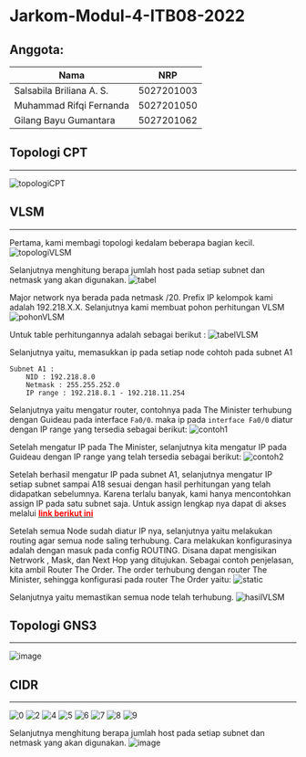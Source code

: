 # Jarkom-Modul-4-ITB08-2022

## Anggota:
| Nama                      | NRP        |
|---------------------------|------------|
| Salsabila Briliana A. S.  | 5027201003 |
| Muhammad Rifqi Fernanda   | 5027201050 |
| Gilang Bayu Gumantara     | 5027201062 | 


## Topologi CPT
---
![topologiCPT](image/topologiCPT.png)

## VLSM
---
Pertama, kami membagi topologi kedalam beberapa bagian kecil.
![topologiVLSM](image/topologiVLSM.png)

Selanjutnya menghitung berapa jumlah host pada setiap subnet dan netmask yang akan digunakan.
![tabel](image/tabel.png)


Major network nya berada pada netmask /20. Prefix IP kelompok kami adalah 192.218.X.X. Selanjutnya kami membuat pohon perhitungan VLSM
![pohonVLSM](image/pohonVLSM.png)

Untuk table perhitungannya adalah sebagai berikut :
![tabelVLSM](image/tabelVLSM.png)

Selanjutnya yaitu, memasukkan ip pada setiap node cohtoh pada subnet A1

```
Subnet A1 : 
    NID : 192.218.8.0
    Netmask : 255.255.252.0
    IP range : 192.218.8.1 - 192.218.11.254
```

Selanjutnya yaitu mengatur router, contohnya pada The Minister terhubung dengan Guideau pada interface `Fa0/0`. maka ip pada `interface Fa0/0` diatur dengan IP range yang tersedia sebagai berikut:
![contoh1](image/contoh1.png)

Setelah mengatur IP pada The Minister, selanjutnya kita mengatur IP pada Guideau dengan IP range yang telah tersedia sebagai berikut:
![contoh2](image/contoh2.png)

Setelah berhasil mengatur IP pada subnet A1, selanjutnya mengatur IP setiap subnet sampai A18 sesuai dengan hasil perhitungan yang telah didapatkan sebelumnya. Karena terlalu banyak, kami hanya mencontohkan assign IP pada satu subnet saja. Untuk assign lengkap nya dapat di akses melalui <a href="https://github.com/SalsabilaB/Jarkom-Modul-4-ITB08-2022/blob/main/modul4.pkt"><b style="color:red">link berikut ini</b></a> 

Setelah semua Node sudah diatur IP nya, selanjutnya yaitu melakukan routing agar semua node saling terhubung. Cara melakukan konfigurasinya adalah dengan masuk pada config ROUTING. Disana dapat mengisikan Netrwork , Mask, dan Next Hop yang ditujukan. Sebagai contoh penjelasan, kita ambil Router The Order. The order terhubung dengan router The Minister, sehingga konfigurasi pada router The Order yaitu:
![static](image/static.png)

Selanjutnya yaitu memastikan semua node telah terhubung.
![hasilVLSM](image/hasil.png)

## Topologi GNS3
---
![image](https://user-images.githubusercontent.com/90242686/204094486-506c673f-b6ad-41eb-8db9-b9753b9c49ab.png)

## CIDR
---
![0](https://user-images.githubusercontent.com/90242686/204094940-69bec155-d3a8-4be2-811d-b96f3a96ad54.png)
![2](https://user-images.githubusercontent.com/90242686/204095055-21516624-d268-4fc1-bb5a-dec39e7827cc.jpg)
![4](https://user-images.githubusercontent.com/90242686/204095068-2ecb29e6-2510-4fcd-996d-02eaaa3442cb.jpg)
![5](https://user-images.githubusercontent.com/90242686/204095074-35365f1d-cb18-44d4-bfa9-2e242ce5ba62.jpg)
![6](https://user-images.githubusercontent.com/90242686/204095080-0ebd16cf-ede0-42f9-86df-2c5960788f33.jpg)
![7](https://user-images.githubusercontent.com/90242686/204095084-526d7d6e-91ce-4347-9313-0d9eeaff15a4.jpg)
![8](https://user-images.githubusercontent.com/90242686/204095088-81031073-3675-4c44-8dc8-ae7824058d0e.jpg)
![9](https://user-images.githubusercontent.com/90242686/204095025-edeffb6d-40f4-4188-afdb-01ed2f42c046.png)



Selanjutnya menghitung berapa jumlah host pada setiap subnet dan netmask yang akan digunakan.
![image](https://user-images.githubusercontent.com/90242686/204094765-29dd89cf-4e0a-4484-9b1e-e52525427ea9.png)




